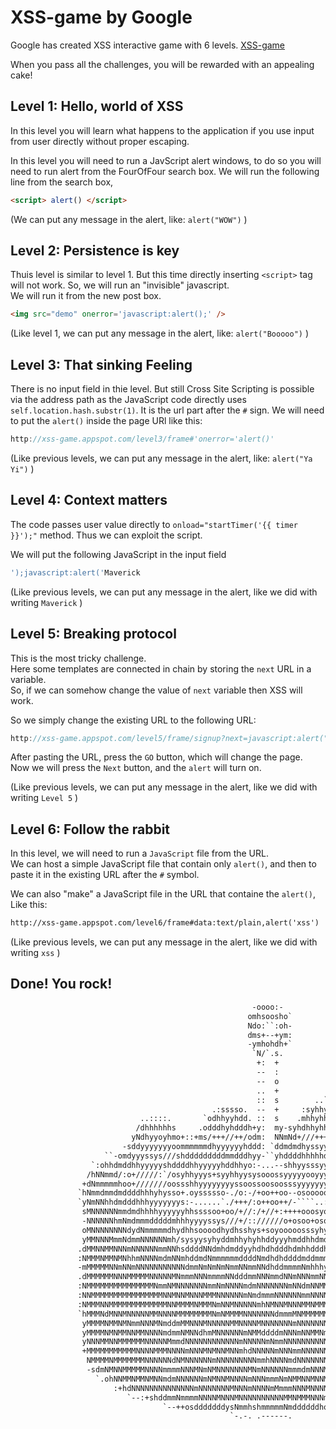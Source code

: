 # XSS-game by Google
Google has created XSS interactive  game with 6 levels. [XSS-game](https://xss-game.appspot.com/ "XSS game area")

When you pass all the challenges, you will be rewarded with an appealing cake! 




## Level 1: Hello, world of XSS

In this level you will learn what happens to the application if you use input from user directly without proper escaping.   

In this level you will need to run a JavScript alert windows, to do so you will need to run alert from the FourOfFour search box.
We will run the following line from the search box,

```html
<script> alert() </script>
```

(We can put any message in the alert, like: `alert("WOW")` )  




## Level 2: Persistence is key

Thuis level is similar to level 1. But this time directly inserting `<script>` tag will not work. 
So, we will run an "invisible" javascript.  
We will run it from the new post box.

```html
<img src="demo" onerror='javascript:alert();' />
```

(Like level 1, we can put any message in the alert, like: `alert("Booooo")` )  





## Level 3: That sinking Feeling
There is no input field in thie level. But still Cross Site Scripting is possible via the address path as the JavaScript code directly uses `self.location.hash.substr(1)`. It is the url part after the `#` sign.
We will need to put the `alert()` inside the page URl like this:  

```javascript
http://xss-game.appspot.com/level3/frame#'onerror='alert()'
```

(Like previous levels, we can put any message in the alert, like: `alert("Ya Yi")` )  






## Level 4: Context matters
The code passes user value directly to `onload="startTimer('{{ timer }}');"` method. Thus we can exploit the script. 

We will put the following JavaScript in the input field

```javascript
');javascript:alert('Maverick
```

(Like previous levels, we can put any message in the alert, like we did with writing `Maverick` )  




## Level 5: Breaking protocol
This is the most tricky challenge.   
Here some templates are connected in chain by storing the `next` URL in a variable.  
So, if we can somehow change the value of `next` variable then XSS will work.

So we simply change the existing URL to the following URL:
 
```javascript
http://xss-game.appspot.com/level5/frame/signup?next=javascript:alert("Level 5")
```

After pasting the URL, press the `GO` button, which will change the page.  
Now we will press the `Next` button, and the `alert` will turn on.   
    
(Like previous levels, we can put any message in the alert, like we did with writing `Level 5` )  





## Level 6: Follow the rabbit
In this level, we will need to run a `JavaScript` file from the URL.  
We can host a simple JavaScript file that contain only `alert()`, and then to paste it in the existing URL after the `#` symbol.   
  
We can also "make" a JavaScript file in the URL that containe the `alert()`, Like this:


```html
http://xss-game.appspot.com/level6/frame#data:text/plain,alert('xss')
```

(Like previous levels, we can put any message in the alert, like we did with writing `xss` )  




## Done! You rock!
   
   ```html
                                                         -oooo:-                                                        
                                                        omhsoosho`                                                      
                                                        Ndo:``:oh-                                                      
                                                        dms+--+ym:                                                      
                                                        -ymhohdh+`                                                      
                                                         `N/`.s.                                                        
                                                          +:  +                                                         
                                                          --  :                                                         
                                                          --  o                                                         
                                                          ..  +                                                         
                                                          ::  s        ..`                                              
                                                .:sssso.  --  +     :syhhyo`                                            
                                ..::::.       `odhhyyhdd. ::  s    .mhhyhhdh.       -:...`                              
                               /dhhhhhhs     .odddhyhdddh+y:  my-syhdhhyhhddy/`   .odhyyhh:                             
                              yNdhyyoyhmo+::+ms/+++//++/odm:  NNmNd+///+++/+ody::omhyssyhdm-                            
                            -sddyyyyyyyoommmmmmdhyyyyyyhddd: `ddmdmdhyssyyhhmmNNNNdhyyyyyhmo-`                          
                        ``-omdyyyssys///shdddddddddmmdddhyy-``yhddddhhhhhdmmmmmmdd/oyssyyyyhmhss-`                      
                     `:ohhdmddhhyyyyyshddddhhyyyyyhddhhyo:-...--shhyysssyyhhdhhhddyyysyyyhdddmNNmyo.                    
                    /hNNmmd/:o+/////:`/osyhhyyys+syyhhyysysooossyyyyyooyyyyyyysyy+./oooooos/:ydNNmNmo.                  
                   +dNmmmmmhoo+///////oossshhyyyyyyyyssoossoosoosssyyyyyyyhsoyyyys/:-..--:/+sdddmmmNMy                  
                  `hNmmdmmdmddddhhhyhysso+.oyssssso-./o:-/+oo++oo--osoooooo..oyyhyyyyyyhhhyhdddmmdmNNN                  
                  `yNmNNhhdmdddhhhyyyyyyys:-......`./+++/:o++oo++/-````..::/+sysysyyyhsshhhydddmmmNNNN                  
                   sMNNNNNNmmdmdhhhhyyyyyyhhssssoo+oo/+//:/+//+:++++ooosyooyssosyyhhyhsshdhdmmNmNmmMMN                  
                   -NNNNNNhmNmdmmmdddddmhhhyyyyssys///+/:://////o+osoo+osoossosyhhdddh+omddmNNmmNmNMMN                  
                   oMNNNNNNNNdydNmmmmmdhydhhsoooodhydhsshys+soyooooosssyhyhymdhdhyddmmmdmNNNNNNmNNNMMM                  
                   yMMNNNMmmNdmmNNNNNNmh/sysyysyhyddmhhyhyhhddyyyhmddhhdmdddmmmdmmmmNNmmmNmNNNNmMNMMMM                  
                  .dMMNNMMNNNmNNNNNNmmNNhsddddNNdmhdmddyyhdhdhdddhdmhhdddhmddmmmNNNNNNNNNNNNNNNNMNMMMM                  
                  :NMMMNMMNMNhhmNNNNmdmNNmhddmdNmmmmmmddddNmdhdhddddmddmmmmmmNdNmdmmNNNmNNNNNdmMMMMMMM                  
                  -mMMMMMNNmNNmNNNNNNNNNNNdmmNmNmNmNmmNNmmNNdhddmmmmNmhhhyohNMNMNmmmmNdmNNMMMNNMMMMMMM                  
                  .dMMMMMMNNNMMMMMNNNNNMNmmmNNNmmmmNNdddmmNNNmmdNNmNNNmmNNNNNNNNNNNNNNNmNNNNNmNMMMMMMM                  
                  :NMMMMMMMMMMMMMMMNmmNMNNNNNNNmmNmNNNNmdmNNNNNNNmNNdmNNMMNMmNNNNNNMMNdmNNNMNmmMMMMMMM                  
                  :NNMMMMMMMMMMMMMMMMNNMNNMNNNMMMNNNNNNmNmdmmmNNNNNNmmNNNNNNNNNNMNNMMMNNNNMMNmMMMMNNMN                  
                  :NMMMNNMMMMMMMMMMMMMNNMMMMNMMMNmNNMNNNNNmhNMNNMNNNMMNMMMMMNNMMNNNMNMMMMNMMNNMMNMNMMM                  
                  `hMMMNdMNNMNNNNNMMNNNNMMMMMMMMNmNMMMMNNNNNNNdmmmMNMMMMMMNNMMNmdNMMNMNNNNMNmmNMNMMMMN                  
                   yMMMMNMMNMNmmNNNMNmddmMMNNNMNNNNNMMNNNNMNNNNNNNmNNNNNNNNNNNNNddNdmdmmNNMNNdMMMMMMMN                  
                   yMMMMNMNMMNNMMNNNNmdmmNMNNdhmMNNNNNNmNMMddddmNNNmNNMMNmNmmmmmNNmmmmNMMMMMMNNNMMMMMN                  
                   yNNNMMNNMMMMMMNNNNNMmmdNNNNNNNNNNNNmNNNNNmNmmNNNNNNNNNNNmNmNNNNNNNNNNNNNMMMNNMMMMMy                  
                   +MMMMMMMMMMMNNNNMMMNNNNmNNNMNMNNMNNmhdNNNNNmNNNmmNNNNNNNNNNNMMNNmNNNNNMNMNMMMMMMMN:                  
                    NMMMMNMMMMMMMNNNNNNdNMNNNNNNmNNNNNNNNNmmhNNNNmdNNNNNNNNNMMNNMNNNNNNNNNMMMMNNMMMNs`                  
                    -sdmNMNNMMMMMNNNNmmmmNNNMNmNMNNNNNNNMNmNNNNNNmmmdmNNNMNmmmmNMNNMNMmmNNMMMNMNmd+-`                   
                      `.ohNNMMNMMNMNNmdmNNNNNNmNMNNMNNNNmNNNmmmNmNMMNNMNNMMNNNNNNNNNNMMMMMMMNNho.`                      
                          :+hdNNNNNNNNNNNNNNmNNNNNNNMNNNmNNNNmMmmmNNNMNNNNNNNNMNNMMMMMNNmdds/-                          
                             `--:+shddmmNmmmmNNNNMNNNMNNNNNNNNNNMMNMMMNNNmNNNMNNNNdh++/-.`                              
                                     `--++osdddddddysNmmhshmmmmmNmddddddho/:++/---                                      
                                                    `-.-. .------.                                 

    
```
